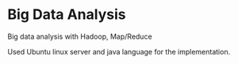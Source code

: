 # Big Data Analysis
Big data analysis with Hadoop, Map/Reduce

Used Ubuntu linux server and java language for the implementation. 
